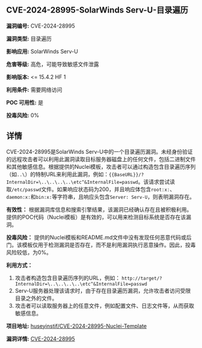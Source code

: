 ## CVE-2024-28995-SolarWinds Serv-U-目录遍历

**漏洞编号:** CVE-2024-28995

**漏洞类型:** 目录遍历

**影响应用:** SolarWinds Serv-U

**危害等级:** 高危，可能导致敏感文件泄露

**影响版本:** <= 15.4.2 HF 1

**利用条件:** 需要网络访问

**POC 可用性:** 是

**投毒风险:** 0%

## 详情

CVE-2024-28995是SolarWinds Serv-U中的一个目录遍历漏洞。未经身份验证的远程攻击者可以利用此漏洞读取目标服务器磁盘上的任何文件，包括二进制文件和其他敏感信息。根据提供的Nuclei模板，攻击者可以通过构造包含目录遍历序列（如`..\`）的特制URL来利用此漏洞，例如：`{{BaseURL}}/?InternalDir=\..\..\..\..\etc^&InternalFile=passwd`。该请求尝试读取`/etc/passwd`文件。如果响应状态码为200，并且响应体包含`root:x:`、`daemon:x:`和`bin:x:`等字符串，且响应头包含`Server: Serv-U`，则表明漏洞存在。

**有效性：** 根据漏洞库信息和搜索引擎结果，该漏洞已经确认存在且被积极利用。提供的POC代码（Nuclei模板）是有效的，可以用来检测目标系统是否存在该漏洞。

**投毒风险：** 提供的Nuclei模板和README.md文件中没有发现任何恶意代码或后门。该模板仅用于检测漏洞是否存在，而不是利用漏洞执行恶意操作。因此，投毒风险较低，为0%。

**利用方式：**
1.  攻击者构造包含目录遍历序列的URL，例如：
    `http://target/?InternalDir=\..\..\..\..\etc^&InternalFile=passwd`
2.  Serv-U服务器处理该请求时，由于存在目录遍历漏洞，允许攻击者访问受限目录之外的文件。
3.  攻击者可以读取服务器上的任意文件，例如配置文件、日志文件等，从而获取敏感信息。

**项目地址:** [huseyinstif/CVE-2024-28995-Nuclei-Template](https://github.com/huseyinstif/CVE-2024-28995-Nuclei-Template)

**漏洞详情:** [CVE-2024-28995](https://nvd.nist.gov/vuln/detail/CVE-2024-28995)